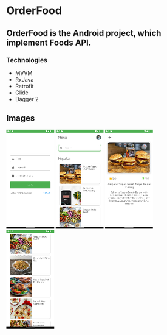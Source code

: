 # OrderFood

## OrderFood is the Android project, which implement Foods API.

### Technologies

* MVVM
* RxJava
* Retrofit
* Glide
* Dagger 2

## Images
![alt_text](https://github.com/ataballyyev/OrderFood/blob/main/app/src/main/res/drawable/src_1.png?raw=true)
![alt_text](https://github.com/ataballyyev/OrderFood/blob/main/app/src/main/res/drawable/src_2.png?raw=true)
![alt_text](https://github.com/ataballyyev/OrderFood/blob/main/app/src/main/res/drawable/src_3.png?raw=true)
![alt_text](https://github.com/ataballyyev/OrderFood/blob/main/app/src/main/res/drawable/src_4.png?raw=true)
